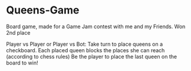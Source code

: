 # Queens-Game
Board game, made for a Game Jam contest with me and my Friends. Won 2nd place

Player vs Player or Player vs Bot:
Take turn to place queens on a checkboard. Each placed queen blocks the places she can reach (according to chess rules)
Be the player to place the last queen on the board to win!

